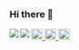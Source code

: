 ### Hi there 👋

<p align=left>
  <a href="https://github.com/anuraghazra/github-readme-stats">
    <img align="left" src="https://github-readme-stats.vercel.app/api?username=Naoki-Hidaka&count_private=true&show_icons=true" />
  </a>
  <a href="https://github.com/anuraghazra/github-readme-stats">
    <img align="left" src="https://github-readme-stats.vercel.app/api/top-langs/?username=Naoki-Hidaka" />
  </a>
</p>

<p align=left>
  <a href="https://github.com/Naoki-Hidaka">
    <img height="20" src="https://img.shields.io/github/followers/Naoki-Hidaka?label=follow&logo=github&style=flat" />
  </a>
  <a href="http://qiita.com/dosukoi_android">
    <img height="20" src="https://qiita-badge.apiapi.app/s/dosukoi_android/contributions.svg" />
  </a>
  <a href="http://twitter.com/dosukoi_android">
    <img height="20" src="https://img.shields.io/twitter/follow/dosukoi_android?label=Twitter&logo=twitter&style=flat" />
  </a>
</p>
<!--
**Naoki-Hidaka/Naoki-Hidaka** is a ✨ _special_ ✨ repository because its `README.md` (this file) appears on your GitHub profile.

Here are some ideas to get you started:

- 🔭 I’m currently working on ...
- 🌱 I’m currently learning ...
- 👯 I’m looking to collaborate on ...
- 🤔 I’m looking for help with ...
- 💬 Ask me about ...
- 📫 How to reach me: ...
- 😄 Pronouns: ...
- ⚡ Fun fact: ...
-->
